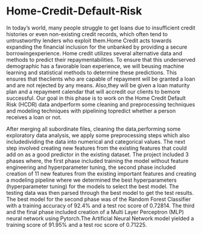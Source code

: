 # Home-Credit-Default-Risk
In today’s world, many people struggle to get loans due to insufficient credit histories or even non-existing credit records, which often tend to untrustworthy lenders who exploit them.Home Credit acts towards expanding the financial inclusion for the unbanked by providing a secure borrowingexperience. Home credit utilizes several alternative data and methods to predict their repaymentabilities. To ensure that this underserved demographic has a favorable loan experience, we will beusing machine learning and statistical methods to determine these predictions. This ensures that theclients who are capable of repayment will be granted a loan and are not rejected by any means.
Also,they will be given a loan maturity plan and a repayment calendar that will accredit our clients to bemore successful. Our goal in this phase is to work on the Home Credit Default Risk (HCDR) data andperform some cleaning and preprocessing techniques and modeling techniques with pipelining topredict whether a person receives a loan or not. 


After merging all subordinate files, cleaning the data,performing some exploratory data analysis, we apply some preprocessing steps which also includedividing the data into numerical and categorical values. The next step involved creating new features from the existing features that could add on as a good predictor in the existing dataset. The project included 3 phases where, the first phase included training the model without feature engineering and hyperparameter tuning, the second phase included creation of 11 new features from the existing important features and creating a modeling pipeline where we determined the best hyperparameters (hyperparameter tuning) for the models to select the best model. The testing data was then parsed through the best model to get the test results. The best model for the second phase was of the Random Forest Classifier with a training accuracy of 92.4% and a test roc score of 0.72814. The third and the final phase included creation of a Multi Layer Perceptron (MLP) neural network using Pytorch.The Artificial Neural Network model yielded a training score of 91.95% and a test roc score of 0.71225.

